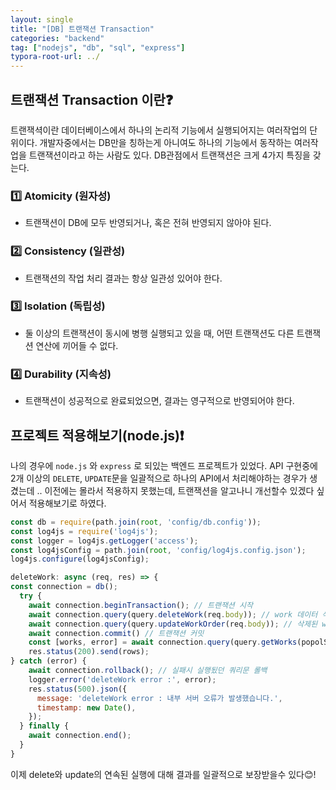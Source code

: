 ```yaml
---
layout: single
title: "[DB] 트랜잭션 Transaction"
categories: "backend"
tag: ["nodejs", "db", "sql", "express"]
typora-root-url: ../
---
```

## 트랜잭션 Transaction 이란❓

트랜잭셕이란 데이터베이스에서 하나의 논리적 기능에서 실행되어지는 여러작업의 단위이다. 개발자중에서는 DB만을 칭하는게 아니여도 하나의 기능에서 동작하는 여러작업을 트랜잭션이라고 하는 사람도 있다. DB관점에서 트랜잭션은 크게 4가지 특징을 갖는다.



### 1️⃣ Atomicity (원자성)
- 트랜잭션이 DB에 모두 반영되거나, 혹은 전혀 반영되지 않아야 된다.

### 2️⃣ Consistency (일관성)
- 트랜잭션의 작업 처리 결과는 항상 일관성 있어야 한다.

### 3️⃣ Isolation (독립성)
- 둘 이상의 트랜잭션이 동시에 병행 실행되고 있을 때, 어떤 트랜잭션도 다른 트랜잭션 연산에 끼어들 수 없다.

### 4️⃣ Durability (지속성)
- 트랜잭션이 성공적으로 완료되었으면, 결과는 영구적으로 반영되어야 한다.



## 프로젝트 적용해보기(node.js)❗
나의 경우에 <code>node.js</code> 와 <code>express</code> 로 되있는 백엔드 프로젝트가 있었다. API 구현중에 2개 이상의 <code>DELETE</code>, <code>UPDATE</code>문을 일괄적으로 하나의 API에서 처리해야하는 경우가 생겼는데 .. 이전에는 몰라서 적용하지 못했는데, 트랜잭션을 알고나니 개선할수 있겠다 싶어서 적용해보기로 하였다.

```javascript
const db = require(path.join(root, 'config/db.config'));
const log4js = require('log4js');
const logger = log4js.getLogger('access');
const log4jsConfig = path.join(root, 'config/log4js.config.json');
log4js.configure(log4jsConfig);

deleteWork: async (req, res) => {
const connection = db();
  try {
    await connection.beginTransaction(); // 트랜잭션 시작
    await connection.query(query.deleteWork(req.body)); // work 데이터 삭제
    await connection.query(query.updateWorkOrder(req.body)); // 삭제된 work 기준 order 컬럼 재정렬
    await connection.commit() // 트랜잭션 커밋
    const [works, error] = await connection.query(query.getWorks(popolSeq)) // works 데이터 조회후 반환
    res.status(200).send(rows);
} catch (error) {
    await connection.rollback(); // 실패시 실행됬던 쿼리문 롤백
    logger.error('deleteWork error :', error);
    res.status(500).json({
      message: 'deleteWork error : 내부 서버 오류가 발생했습니다.',
      timestamp: new Date(),
    });
  } finally {
    await connection.end();
  }
}
```

이제 delete와 update의 연속된 실행에 대해 결과를 일괄적으로 보장받을수 있다😊!
